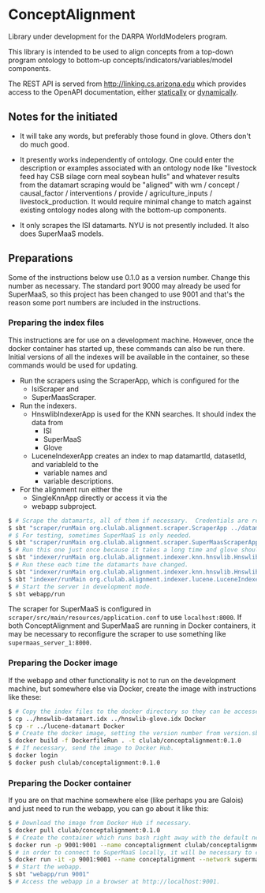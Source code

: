# ConceptAlignment

Library under development for the DARPA WorldModelers program.

This library is intended to be used to align concepts from a top-down
program ontology to bottom-up concepts/indicators/variables/model components.

The REST API is served from http://linking.cs.arizona.edu which provides
access to the OpenAPI documentation, either [statically](http://linking.cs.arizona.edu/assets/openapi/webapp.yaml)
or [dynamically](http://linking.cs.arizona.edu/api).

## Notes for the initiated

* It will take any words, but preferably those found in glove.  Others don't do much good.
  
* It presently works independently of ontology.  One could enter the description or
examples associated with an ontology node like "livestock feed hay CSB silage corn meal
soybean hulls" and whatever results from the datamart scraping would be "aligned" with
wm / concept / causal_factor / interventions / provide / agriculture_inputs / livestock_production.
It would require minimal change to match against existing ontology nodes along with the
bottom-up components.
  
* It only scrapes the ISI datamarts.  NYU is not presently included.  It also does SuperMaaS models.

## Preparations

Some of the instructions below use 0.1.0 as a version number.  Change this number as necessary.
The standard port 9000 may already be used for SuperMaaS, so this project has been changed to use 9001
and that's the reason some port numbers are included in the instructions.

### Preparing the index files

This instructions are for use on a development machine.  However, once the docker
container has started up, these commands can also be run there.  Initial versions of all the
indexes will be available in the container, so these commands would be used for updating.

* Run the scrapers using the ScraperApp, which is configured for the
  * IsiScraper and
  * SuperMaasScraper.
* Run the indexers.
  * HnswlibIndexerApp is used for the KNN searches.  It should index the data from
    * ISI
    * SuperMaaS
    * Glove
  * LuceneIndexerApp creates an index to map datamartId, datasetId, and variableId to the
    * variable names and
    * variable descriptions.
* For the alignment run either the
  * SingleKnnApp directly or access it via the
  * webapp subproject.

```bash
$ # Scrape the datamarts, all of them if necessary.  Credentials are required.
$ sbt "scraper/runMain org.clulab.alignment.scraper.ScraperApp ../datamarts.tsv"
# $ For testing, sometimes SuperMaaS is only needed.
$ sbt "scraper/runMain org.clulab.alignment.scraper.SuperMaasScraperApp ../datamarts.tsv"
$ # Run this one just once because it takes a long time and glove shouldn't change.
$ sbt "indexer/runMain org.clulab.alignment.indexer.knn.hnswlib.HnswlibGloveIndexerApp"
$ # Run these each time the datamarts have changed.
$ sbt "indexer/runMain org.clulab.alignment.indexer.knn.hnswlib.HnswlibDatamartIndexerApp ../datamarts.tsv"
$ sbt "indexer/runMain org.clulab.alignment.indexer.lucene.LuceneIndexerApp ../datamarts.tsv"
$ # Start the server in development mode.
$ sbt webapp/run
```

The scraper for SuperMaaS is configured in `scraper/src/main/resources/application.conf`
to use `localhost:8000`.  If both ConceptAlignment and SuperMaaS are running in Docker
containers, it may be necessary to reconfigure the scraper to use something like
 `supermaas_server_1:8000`.

### Preparing the Docker image

If the webapp and other functionality is not to run on the development machine, but somewhere
else via Docker, create the image with instructions like these:

```bash
$ # Copy the index files to the docker directory so they can be accessed by the docker command.
$ cp ../hnswlib-datamart.idx ../hnswlib-glove.idx Docker
$ cp -r ../lucene-datamart Docker
$ # Create the docker image, setting the version number from version.sbt.
$ docker build -f DockerfileRun . -t clulab/conceptalignment:0.1.0
$ # If necessary, send the image to Docker Hub.
$ docker login
$ docker push clulab/conceptalignment:0.1.0
```

### Preparing the Docker container

If you are on that machine somewhere else (like perhaps you are Galois) and just need to run
the webapp, you can go about it like this:

```bash
$ # Download the image from Docker Hub if necessary.
$ docker pull clulab/conceptalignment:0.1.0
$ # Create the container which runs bash right away with the default network _or_
$ docker run -p 9001:9001 --name conceptalignment clulab/conceptalignment:0.1.0
$ # in order to connect to SuperMaaS locally, it will be necessary to connect to its network.
$ docker run -it -p 9001:9001 --name conceptalignment --network supermaas_supermaas clulab/conceptalignment:0.1.0
$ # Start the webapp.
$ sbt "webapp/run 9001"
$ # Access the webapp in a browser at http://localhost:9001.
```
